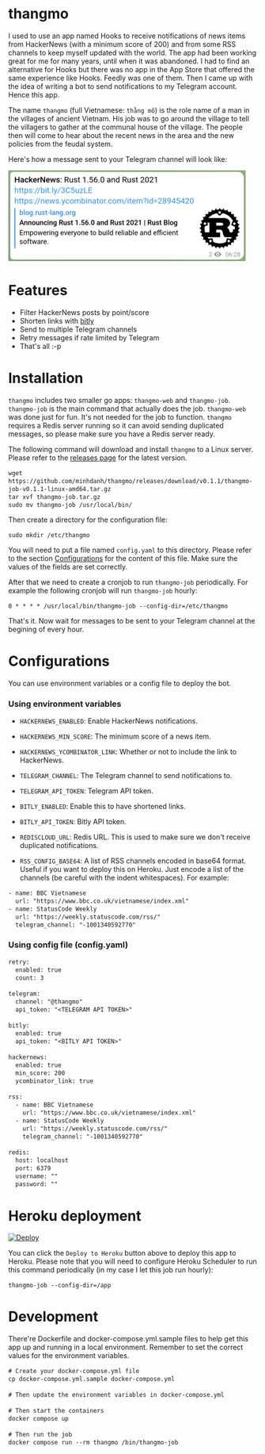 # thangmo
I used to use an app named Hooks to receive notifications of news items from HackerNews (with a minimum score of 200) and from some RSS channels to keep myself updated with the world. The app had been working great for me for many years, until when it was abandoned. I had to find an alternative for Hooks but there was no app in the App Store that offered the same experience like Hooks. Feedly was one of them. Then I came up with the idea of writing a bot to send notifications to my Telegram account. Hence this app.

The name `thangmo` (full Vietnamese: `thằng mõ`) is the role name of a man in the villages of ancient Vietnam. His job was to go around the village to tell the villagers to gather at the communal house of the village. The people then will come to hear about the recent news in the area and the new policies from the feudal system.

Here's how a message sent to your Telegram channel will look like:

![Sample Message](/sample_message.png)

# Features
- Filter HackerNews posts by point/score
- Shorten links with [bitly](https://bitly.com/)
- Send to multiple Telegram channels
- Retry messages if rate limited by Telegram
- That's all :-p

# Installation
`thangmo` includes two smaller go apps: `thangmo-web` and `thangmo-job`.
`thangmo-job` is the main command that actually does the job.
`thangmo-web` was done just for fun. It's not needed for the job to function.
`thangmo` requires a Redis server running so it can avoid sending duplicated messages, so please make sure you have a Redis server ready.

The following command will download and install `thangmo` to a Linux server. Please refer to the [releases page](/releases) for the latest version.
```
wget https://github.com/minhdanh/thangmo/releases/download/v0.1.1/thangmo-job-v0.1.1-linux-amd64.tar.gz
tar xvf thangmo-job.tar.gz
sudo mv thangmo-job /usr/local/bin/
```
Then create a directory for the configuration file:
```
sudo mkdir /etc/thangmo
```
You will need to put a file named `config.yaml` to this directory. Please refer to the section [Configurations](#configurations) for the content of this file. Make sure the values of the fields are set correctly.

After that we need to create a cronjob to run `thangmo-job` periodically. For example the following cronjob will run `thangmo-job` hourly:
```
0 * * * * /usr/local/bin/thangmo-job --config-dir=/etc/thangmo
```

That's it. Now wait for messages to be sent to your Telegram channel at the begining of every hour.

# Configurations
You can use environment variables or a config file to deploy the bot.

### Using environment variables
- `HACKERNEWS_ENABLED`: Enable HackerNews notifications.
- `HACKERNEWS_MIN_SCORE`: The minimum score of a news item.
- `HACKERNEWS_YCOMBINATOR_LINK`: Whether or not to include the link to HackerNews.

- `TELEGRAM_CHANNEL`: The Telegram channel to send notifications to.
- `TELEGRAM_API_TOKEN`: Telegram API token.

- `BITLY_ENABLED`: Enable this to have shortened links.
- `BITLY_API_TOKEN`: Bitly API token.
- `REDISCLOUD_URL`: Redis URL. This is used to make sure we don't receive duplicated notifications.
- `RSS_CONFIG_BASE64`: A list of RSS channels encoded in base64 format. Useful if you want to deploy this on Heroku. Just encode a list of the channels (be careful with the indent whitespaces). For example:
```
- name: BBC Vietnamese
  url: "https://www.bbc.co.uk/vietnamese/index.xml"
- name: StatusCode Weekly
  url: "https://weekly.statuscode.com/rss/"
  telegram_channel: "-1001340592770"
```

### Using config file (config.yaml)

```
retry:
  enabled: true
  count: 3

telegram:
  channel: "@thangmo"
  api_token: "<TELEGRAM API TOKEN>"

bitly:
  enabled: true
  api_token: "<BITLY API TOKEN>"

hackernews:
  enabled: true
  min_score: 200
  ycombinator_link: true

rss:
  - name: BBC Vietnamese
    url: "https://www.bbc.co.uk/vietnamese/index.xml"
  - name: StatusCode Weekly
    url: "https://weekly.statuscode.com/rss/"
    telegram_channel: "-1001340592770"

redis:
  host: localhost
  port: 6379
  username: ""
  password: ""
```
# Heroku deployment
[![Deploy](https://www.herokucdn.com/deploy/button.svg)](https://heroku.com/deploy)

You can click the `Deploy to Heroku` button above to deploy this app to Heroku.
Please note that you will need to configure Heroku Scheduler to run this command periodically (in my case I let this job run hourly):

```
thangmo-job --config-dir=/app
```

# Development
There're Dockerfile and docker-compose.yml.sample files to help get this app up and running in a local environment. Remember to set the correct values for the environment variables.

```
# Create your docker-compose.yml file
cp docker-compose.yml.sample docker-compose.yml

# Then update the environment variables in docker-compose.yml

# Then start the containers
docker compose up

# Then run the job
docker compose run --rm thangmo /bin/thangmo-job
```
